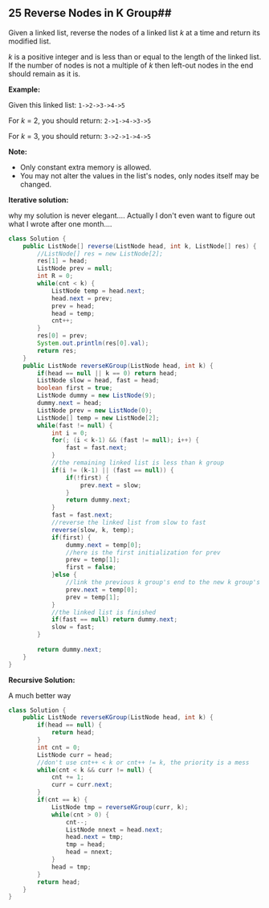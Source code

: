 ## 25 Reverse Nodes in K Group##

Given a linked list, reverse the nodes of a linked list *k* at a time and return its modified list.

*k* is a positive integer and is less than or equal to the length of the linked list. If the number of nodes is not a multiple of *k* then left-out nodes in the end should remain as it is.


**Example:**

Given this linked list: `1->2->3->4->5`

For *k* = 2, you should return: `2->1->4->3->5`

For *k* = 3, you should return: `3->2->1->4->5`

**Note:**

- Only constant extra memory is allowed.
- You may not alter the values in the list's nodes, only nodes itself may be changed.







**Iterative solution:**

why my solution is never elegant…. Actually I don't even want to figure out what I wrote after one month….

```java
class Solution {
    public ListNode[] reverse(ListNode head, int k, ListNode[] res) {
        //ListNode[] res = new ListNode[2];
        res[1] = head;
        ListNode prev = null;
        int R = 0;
        while(cnt < k) {
            ListNode temp = head.next;
            head.next = prev;
            prev = head;
            head = temp;
            cnt++;
        }
        res[0] = prev;
        System.out.println(res[0].val);
        return res;
    }
    public ListNode reverseKGroup(ListNode head, int k) {
        if(head == null || k == 0) return head;
        ListNode slow = head, fast = head;
        boolean first = true;
        ListNode dummy = new ListNode(9);
        dummy.next = head;
        ListNode prev = new ListNode(0);
        ListNode[] temp = new ListNode[2];
        while(fast != null) {
            int i = 0;
            for(; (i < k-1) && (fast != null); i++) {
                fast = fast.next;
            }
            //the remaining linked list is less than k group
            if(i != (k-1) || (fast == null)) {
                if(!first) {
                    prev.next = slow;
                }
                return dummy.next;
            }
            fast = fast.next;
            //reverse the linked list from slow to fast
            reverse(slow, k, temp);
            if(first) {
                dummy.next = temp[0];
                //here is the first initialization for prev
                prev = temp[1];
                first = false;
            }else {
                //link the previous k group's end to the new k group's head
                prev.next = temp[0];
                prev = temp[1];
            }
            //the linked list is finished
            if(fast == null) return dummy.next;
            slow = fast;
        }
        
        return dummy.next;
    }
}
```

**Recursive Solution:**

A much better way

```Java
class Solution {
    public ListNode reverseKGroup(ListNode head, int k) {
        if(head == null) {
            return head;
        }
        int cnt = 0;
        ListNode curr = head;
        //don't use cnt++ < k or cnt++ != k, the priority is a mess
        while(cnt < k && curr != null) {
            cnt += 1;
            curr = curr.next;
        }
        if(cnt == k) {
            ListNode tmp = reverseKGroup(curr, k);
            while(cnt > 0) {
                cnt--;
                ListNode nnext = head.next;
                head.next = tmp;
                tmp = head;
                head = nnext;
            }
            head = tmp;
        }
        return head;
    }
}
```

